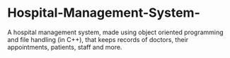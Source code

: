 # Hospital-Management-System-
A hospital management system, made using object oriented programming and file handling (in C++), that keeps records of doctors, their appointments, patients, staff and more.
